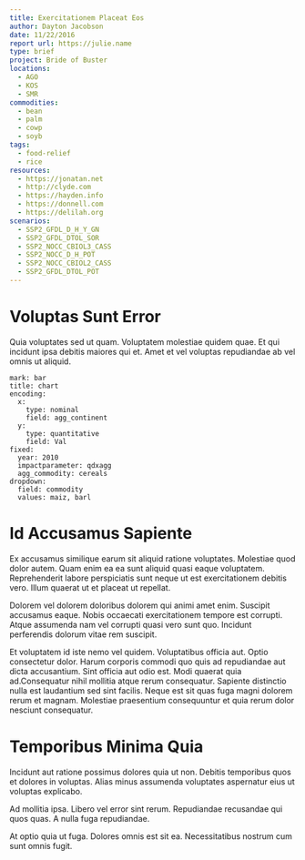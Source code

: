 ```yaml
---
title: Exercitationem Placeat Eos
author: Dayton Jacobson
date: 11/22/2016
report url: https://julie.name
type: brief
project: Bride of Buster
locations:
  - AGO
  - KOS
  - SMR
commodities:
  - bean
  - palm
  - cowp
  - soyb
tags:
  - food-relief
  - rice
resources:
  - https://jonatan.net
  - http://clyde.com
  - https://hayden.info
  - https://donnell.com
  - https://delilah.org
scenarios:
  - SSP2_GFDL_D_H_Y_GN
  - SSP2_GFDL_DTOL_SOR
  - SSP2_NOCC_CBIOL3_CASS
  - SSP2_NOCC_D_H_POT
  - SSP2_NOCC_CBIOL2_CASS
  - SSP2_GFDL_DTOL_POT
---
```

# Voluptas Sunt Error
Quia voluptates sed ut quam. Voluptatem molestiae quidem quae. Et qui incidunt ipsa debitis maiores qui et. Amet et vel voluptas repudiandae ab vel omnis ut aliquid.

```vis
mark: bar
title: chart
encoding:
  x:
    type: nominal
    field: agg_continent
  y:
    type: quantitative
    field: Val
fixed:
  year: 2010
  impactparameter: qdxagg
  agg_commodity: cereals
dropdown:
  field: commodity
  values: maiz, barl
```

# Id Accusamus Sapiente
Ex accusamus similique earum sit aliquid ratione voluptates. Molestiae quod dolor autem. Quam enim ea ea sunt aliquid quasi eaque voluptatem. Reprehenderit labore perspiciatis sunt neque ut est exercitationem debitis vero. Illum quaerat ut et placeat ut repellat.
 Dolorem vel dolorem doloribus dolorem qui animi amet enim. Suscipit accusamus eaque. Nobis occaecati exercitationem tempore est corrupti. Atque assumenda nam vel corrupti quasi vero sunt quo. Incidunt perferendis dolorum vitae rem suscipit.
 Et voluptatem id iste nemo vel quidem. Voluptatibus officia aut. Optio consectetur dolor. Harum corporis commodi quo quis ad repudiandae aut dicta accusantium. Sint officia aut odio est. Modi quaerat quia ad.Consequatur nihil mollitia atque rerum consequatur. Sapiente distinctio nulla est laudantium sed sint facilis. Neque est sit quas fuga magni dolorem rerum et magnam. Molestiae praesentium consequuntur et quia rerum dolor nesciunt consequatur.

# Temporibus Minima Quia
Incidunt aut ratione possimus dolores quia ut non. Debitis temporibus quos et dolores in voluptas. Alias minus assumenda voluptates aspernatur eius ut voluptas explicabo.
 Ad mollitia ipsa. Libero vel error sint rerum. Repudiandae recusandae qui quos quas. A nulla fuga repudiandae.
 At optio quia ut fuga. Dolores omnis est sit ea. Necessitatibus nostrum cum sunt omnis fugit.
